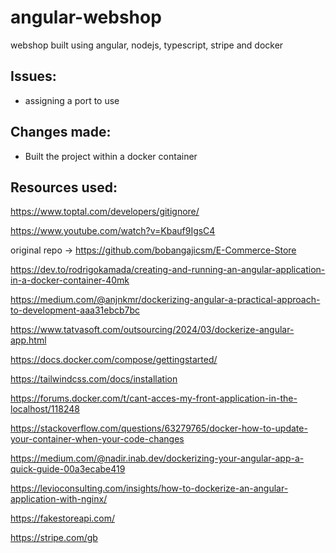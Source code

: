 # angular-webshop
webshop built using angular, nodejs, typescript, stripe and docker

## Issues:

- assigning a port to use


## Changes made:

- Built the project within a docker container



## Resources used:
https://www.toptal.com/developers/gitignore/

https://www.youtube.com/watch?v=Kbauf9IgsC4

original repo -> https://github.com/bobangajicsm/E-Commerce-Store

https://dev.to/rodrigokamada/creating-and-running-an-angular-application-in-a-docker-container-40mk

https://medium.com/@anjnkmr/dockerizing-angular-a-practical-approach-to-development-aaa31ebcb7bc

https://www.tatvasoft.com/outsourcing/2024/03/dockerize-angular-app.html

https://docs.docker.com/compose/gettingstarted/

https://tailwindcss.com/docs/installation

https://forums.docker.com/t/cant-acces-my-front-application-in-the-localhost/118248

https://stackoverflow.com/questions/63279765/docker-how-to-update-your-container-when-your-code-changes

https://medium.com/@nadir.inab.dev/dockerizing-your-angular-app-a-quick-guide-00a3ecabe419

https://levioconsulting.com/insights/how-to-dockerize-an-angular-application-with-nginx/

https://fakestoreapi.com/

https://stripe.com/gb